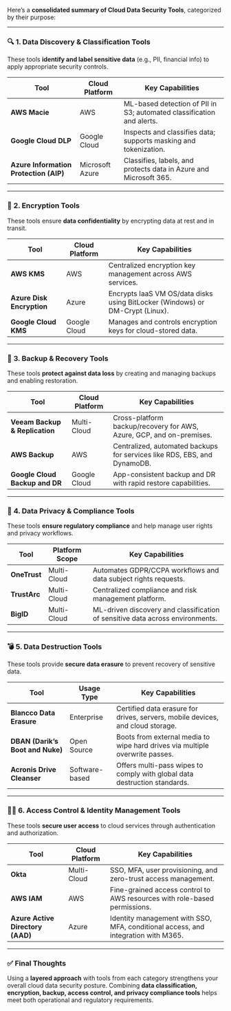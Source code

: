 Here’s a **consolidated summary of Cloud Data Security Tools**, categorized by their purpose:

---

### 🔍 **1. Data Discovery & Classification Tools**

These tools **identify and label sensitive data** (e.g., PII, financial info) to apply appropriate security controls.

| Tool                                   | Cloud Platform  | Key Capabilities                                                      |
| -------------------------------------- | --------------- | --------------------------------------------------------------------- |
| **AWS Macie**                          | AWS             | ML-based detection of PII in S3; automated classification and alerts. |
| **Google Cloud DLP**                   | Google Cloud    | Inspects and classifies data; supports masking and tokenization.      |
| **Azure Information Protection (AIP)** | Microsoft Azure | Classifies, labels, and protects data in Azure and Microsoft 365.     |

---

### 🔐 **2. Encryption Tools**

These tools ensure **data confidentiality** by encrypting data at rest and in transit.

| Tool                      | Cloud Platform | Key Capabilities                                                              |
| ------------------------- | -------------- | ----------------------------------------------------------------------------- |
| **AWS KMS**               | AWS            | Centralized encryption key management across AWS services.                    |
| **Azure Disk Encryption** | Azure          | Encrypts IaaS VM OS/data disks using BitLocker (Windows) or DM-Crypt (Linux). |
| **Google Cloud KMS**      | Google Cloud   | Manages and controls encryption keys for cloud-stored data.                   |

---

### 💾 **3. Backup & Recovery Tools**

These tools **protect against data loss** by creating and managing backups and enabling restoration.

| Tool                           | Cloud Platform | Key Capabilities                                                         |
| ------------------------------ | -------------- | ------------------------------------------------------------------------ |
| **Veeam Backup & Replication** | Multi-Cloud    | Cross-platform backup/recovery for AWS, Azure, GCP, and on-premises.     |
| **AWS Backup**                 | AWS            | Centralized, automated backups for services like RDS, EBS, and DynamoDB. |
| **Google Cloud Backup and DR** | Google Cloud   | App-consistent backup and DR with rapid restore capabilities.            |

---

### 👤 **4. Data Privacy & Compliance Tools**

These tools **ensure regulatory compliance** and help manage user rights and privacy workflows.

| Tool         | Platform Scope | Key Capabilities                                                              |
| ------------ | -------------- | ----------------------------------------------------------------------------- |
| **OneTrust** | Multi-Cloud    | Automates GDPR/CCPA workflows and data subject rights requests.               |
| **TrustArc** | Multi-Cloud    | Centralized compliance and risk management platform.                          |
| **BigID**    | Multi-Cloud    | ML-driven discovery and classification of sensitive data across environments. |

---

### 💣 **5. Data Destruction Tools**

These tools provide **secure data erasure** to prevent recovery of sensitive data.

| Tool                             | Usage Type     | Key Capabilities                                                               |
| -------------------------------- | -------------- | ------------------------------------------------------------------------------ |
| **Blancco Data Erasure**         | Enterprise     | Certified data erasure for drives, servers, mobile devices, and cloud storage. |
| **DBAN (Darik’s Boot and Nuke)** | Open Source    | Boots from external media to wipe hard drives via multiple overwrite passes.   |
| **Acronis Drive Cleanser**       | Software-based | Offers multi-pass wipes to comply with global data destruction standards.      |

---

### 🧑‍💼 **6. Access Control & Identity Management Tools**

These tools **secure user access** to cloud services through authentication and authorization.

| Tool                             | Cloud Platform | Key Capabilities                                                                  |
| -------------------------------- | -------------- | --------------------------------------------------------------------------------- |
| **Okta**                         | Multi-Cloud    | SSO, MFA, user provisioning, and zero-trust access management.                    |
| **AWS IAM**                      | AWS            | Fine-grained access control to AWS resources with role-based permissions.         |
| **Azure Active Directory (AAD)** | Azure          | Identity management with SSO, MFA, conditional access, and integration with M365. |

---

### ✅ **Final Thoughts**

Using a **layered approach** with tools from each category strengthens your overall cloud data security posture. Combining **data classification, encryption, backup, access control, and privacy compliance tools** helps meet both operational and regulatory requirements.
